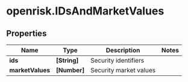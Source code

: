 # openrisk.IDsAndMarketValues

## Properties

Name | Type | Description | Notes
------------ | ------------- | ------------- | -------------
**ids** | **[String]** | Security identifiers | 
**marketValues** | **[Number]** | Security market values | 


